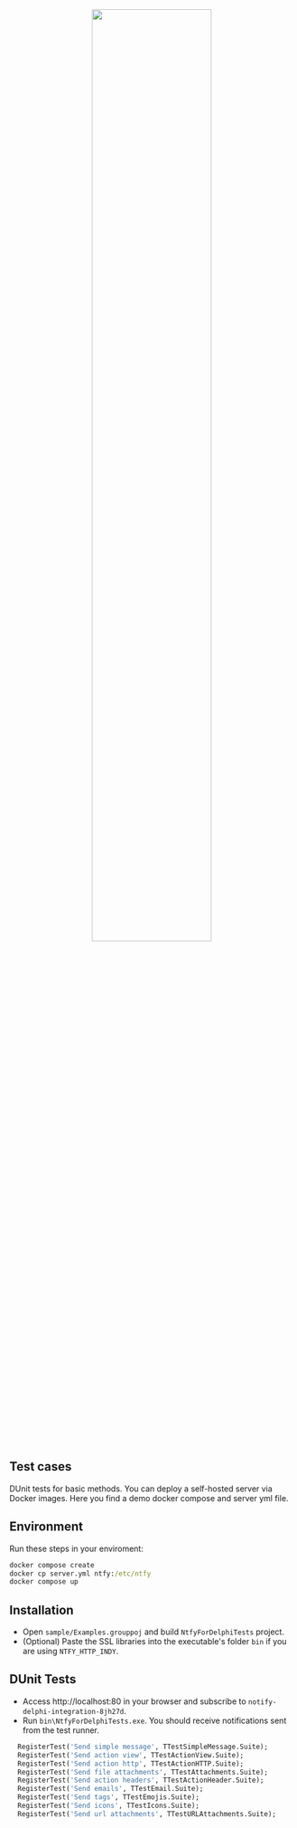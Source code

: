 <div align="center">
  <img src="../img/delphi-notify.png" width="65%">
</div>

## Test cases 

DUnit tests for basic methods. You can deploy a self-hosted server via Docker images. Here you find a demo docker compose and server yml file.

## Environment
Run these steps in your enviroment:

``` cmd
docker compose create
docker cp server.yml ntfy:/etc/ntfy
docker compose up
```

## Installation
* Open ```sample/Examples.grouppoj``` and build ```NtfyForDelphiTests``` project.
* (Optional) Paste the SSL libraries into the executable's folder ```bin``` if you are using ```NTFY_HTTP_INDY```.  

## DUnit Tests
* Access http://localhost:80 in your browser and subscribe to ```notify-delphi-integration-8jh27d```. 
* Run ```bin\NtfyForDelphiTests.exe```. You should receive notifications sent from the test runner.

``` pascal
  RegisterTest('Send simple message', TTestSimpleMessage.Suite);
  RegisterTest('Send action view', TTestActionView.Suite);
  RegisterTest('Send action http', TTestActionHTTP.Suite);
  RegisterTest('Send file attachments', TTestAttachments.Suite);
  RegisterTest('Send action headers', TTestActionHeader.Suite);
  RegisterTest('Send emails', TTestEmail.Suite);
  RegisterTest('Send tags', TTestEmojis.Suite);
  RegisterTest('Send icons', TTestIcons.Suite);
  RegisterTest('Send url attachments', TTestURLAttachments.Suite);
```
<br/>